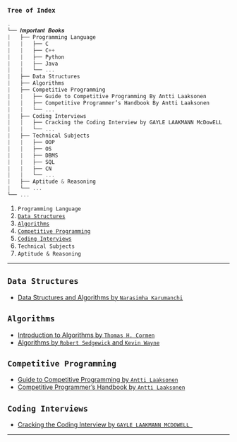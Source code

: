 ### `Tree of Index`

```js
.
└── 𝑰𝒎𝒑𝒐𝒓𝒕𝒂𝒏𝒕 𝑩𝒐𝒐𝒌𝒔
|   ├── Programming Language
|   |   ├── C
|   |   ├── C++
|   |   ├── Python
|   |   ├── Java
|   |   └── ...
|   ├── Data Structures              
|   ├── Algorithms
|   ├── Competitive Programming
|   |   ├── Guide to Competitive Programming By Antti Laaksonen
|   |   ├── Competitive Programmer’s Handbook By Antti Laaksonen 
|   |   └── ...
|   ├── Coding Interviews
|   |   ├── Cracking the Coding Interview by GAYLE LAAKMANN McDowELL
|   |   └── ...
|   ├── Technical Subjects
|   |   ├── OOP
|   |   ├── OS
|   |   ├── DBMS
|   |   ├── SQL
|   |   ├── CN
|   |   └── ...
|   ├── Aptitude & Reasoning
|   └── ...
└── ...
```

1. `Programming Language`
2. [`Data Structures`](#data-structures)
3. [`Algorithms`](#algorithms)
4. [`Competitive Programming`](#competitive-programming)
5. [`Coding Interviews`](#coding-interviews)
6. `Technical Subjects`
7. `Aptitude & Reasoning`

---

## `Data Structures`
- [Data Structures and Algorithms by `Narasimha Karumanchi`](https://www.docdroid.net/ZPfHmS5/data-structures-and-algorithms-narasimha-karumanchi-pdf)

## `Algorithms`
- [Introduction to Algorithms by `Thomas H. Cormen`](https://edutechlearners.com/download/Introduction_to_algorithms-3rd%20Edition.pdf)
- [Algorithms by `Robert Sedgewick` and `Kevin Wayne`](http://index-of.es/Varios-2/Algorithms%204th%20Edition.pdf)

## `Competitive Programming`
- [Guide to Competitive Programming by `Antti Laaksonen`](https://drive.google.com/file/d/1-_qgdODciPQgzi8NciMtjYj01Dydq385/view)
- [Competitive Programmer’s Handbook by `Antti Laaksonen`](https://drive.google.com/file/d/13ceEppbAS1oEe4QRmtCuhF4LlpFxmEHL/view?usp=sharing)


## `Coding Interviews`
- [Cracking the Coding Interview by `GAYLE LAAKMANN MCDOWELL `](https://cin.ufpe.br/~fbma/Crack/Cracking%20the%20Coding%20Interview%20189%20Programming%20Questions%20and%20Solutions.pdf)

---
